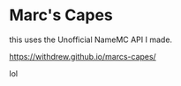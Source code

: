 # Marc's Capes

this uses the Unofficial NameMC API I made.

https://withdrew.github.io/marcs-capes/

lol

